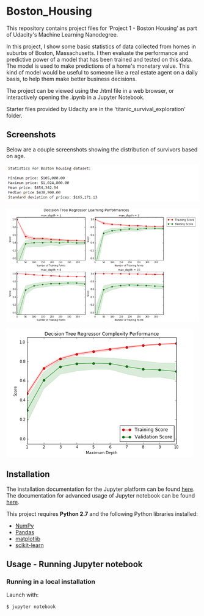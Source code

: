 # Boston_Housing
This repository contains project files for ‘Project 1 - Boston Housing’ as part of Udacity's Machine Learning Nanodegree. 

In this project, I show some basic statistics of data collected from homes in suburbs of Boston, Massachusetts. I then evaluate the performance and predictive power of a model that has been trained and tested on this data. The model is used to make predictions of a home's monetary value. This kind of model would be useful to someone like a real estate agent on a daily basis, to help them make better business decisions.

The project can be viewed using the .html file in a web browser, or interactively opening the .ipynb in a Jupyter Notebook.

Starter files provided by Udacity are in the 'titanic_survival_exploration' folder. 

## Screenshots
Below are a couple screenshots showing the distribution of survivors based on age.

![](boston_housing_stats.png)

![](boston_housing_DTperformances.png)

![](boston_housing_DTcomplexity.png)

## Installation
The installation documentation for the Jupyter platform can be found [here](https://jupyter.readthedocs.io/en/latest/install.html).
The documentation for advanced usage of Jupyter notebook can be found
[here](https://jupyter-notebook.readthedocs.io/en/latest/).


This project requires **Python 2.7** and the following Python libraries installed:

- [NumPy](http://www.numpy.org/)
- [Pandas](http://pandas.pydata.org)
- [matplotlib](http://matplotlib.org/)
- [scikit-learn](http://scikit-learn.org/stable/)


## Usage - Running Jupyter notebook

### Running in a local installation

Launch with:

    $ jupyter notebook
